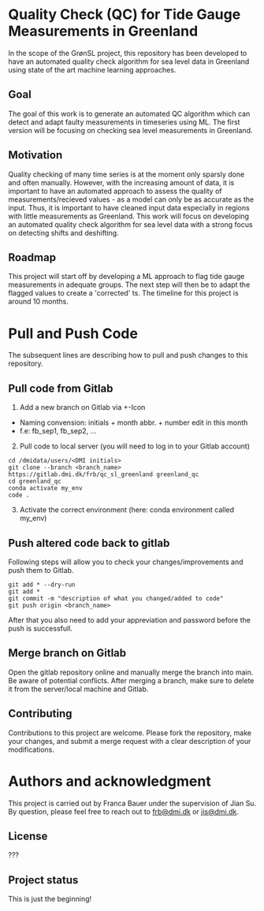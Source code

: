# Quality Check (QC) for Tide Gauge Measurements in Greenland

In the scope of the GrønSL project, this repository has been developed to have an automated quality check algorithm for sea level data in Greenland using state of the art machine learning approaches.

## Goal
The goal of this work is to generate an automated QC algorithm which can detect and adapt faulty measurements in timeseries using ML. The first version will be focusing on checking sea level measurements in Greenland.

## Motivation
Quality checking of many time series is at the moment only sparsly done and often manually. However, with the increasing amount of data, it is important to have an automated approach to assess the quality of measurements/recieved values - as a model can only be as accurate as the input. Thus, it is important to have cleaned input data especially in regions with little measurements as Greenland. This work will focus on developing an automated quality check algorithm for sea level data with a strong focus on detecting shifts and deshifting.

## Roadmap
This project will start off by developing a ML approach to flag tide gauge measurements in adequate groups. The next step will then be to adapt the flagged values to create a 'corrected' ts. The timeline for this project is around 10 months.

# Pull and Push Code
The subsequent lines are describing how to pull and push changes to this repository.

## Pull code from Gitlab
1. Add a new branch on Gitlab via +-Icon
* Naming convension: initials + month abbr. + number edit in this month 
* f.e: fb_sep1, fb_sep2, ...
2. Pull code to local server (you will need to log in to your Gitlab account)
```
cd /dmidata/users/<DMI initials>
git clone --branch <branch_name> https://gitlab.dmi.dk/frb/qc_sl_greenland greenland_qc
cd greenland_qc
conda activate my_env
code .
```
3. Activate the correct environment (here: conda environment called my_env)

## Push altered code back to gitlab

Following steps will allow you to check your changes/improvements and push them to Gitlab.
```
git add * --dry-run
git add *
git commit -m "description of what you changed/added to code"
git push origin <branch_name>
```
After that you also need to add your appreviation and password before the push is successfull.

## Merge branch on Gitlab
Open the gitlab repository online and manually merge the branch into main. Be aware of potential conflicts. After merging a branch, make sure to delete it from the server/local machine and Gitlab.

## Contributing
Contributions to this project are welcome. Please fork the repository, make your changes, and submit a merge request with a clear description of your modifications.

# Authors and acknowledgment
This project is carried out by Franca Bauer under the supervision of Jian Su. By question, please feel free to reach out to frb@dmi.dk or jis@dmi.dk.

## License
???

## Project status
This is just the beginning!
